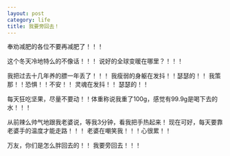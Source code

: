 ```yaml
---
layout: post
category: life
title: 我要旁回去！
---
```


奉劝减肥的各位不要再减肥了！！！

这个冬天冷地特么的不像话！！！
说好的全球变暖在哪里？！！！

我把过去十几年养的膘一年丢了！！！
我瘦弱的身躯在发抖！！瑟瑟的！！
我策那！！恐惧！！不安！！
灵魂在发抖！！ 瑟瑟的！！

每天狂吃坚果，尽量不要动！！体重称说我重了100g，感觉有99.9g是喝下去的水！！！

从前辣么帅气地跟我老婆说，等我3分钟，看我把手热起来！
现在可好，每天要靠老婆手的温度才能走路！！！
老婆在嘲笑我！！！心很累！！

万友，你们是怎么胖回去的！！ 我要旁回去！！！
